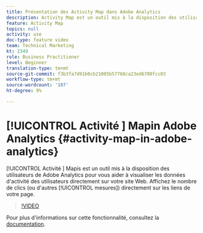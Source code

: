 ```yaml
---
title: Présentation des Activity Map dans Adobe Analytics
description: Activity Map est un outil mis à la disposition des utilisateurs de Adobe Analytics pour vous aider à visualiser les données d’activité des utilisateurs directement sur votre site Web. Affichez le nombre de clics (ou d’autres mesures) directement sur les liens de votre page.
feature: Activity Map
topics: null
activity: use
doc-type: feature video
team: Technical Marketing
kt: 2349
role: Business Practitioner
level: Beginner
translation-type: tm+mt
source-git-commit: f3b3fa7d91b0cb21005b57768ca23ed6700fcc03
workflow-type: tm+mt
source-wordcount: '107'
ht-degree: 9%

---
```



# [!UICONTROL Activité ] Mapin Adobe Analytics  {#activity-map-in-adobe-analytics}

[!UICONTROL Activité ] Mapis est un outil mis à la disposition des utilisateurs de Adobe Analytics pour vous aider à visualiser les données d&#39;activité des utilisateurs directement sur votre site Web. Affichez le nombre de clics (ou d&#39;autres [!UICONTROL mesures]) directement sur les liens de votre page.

>[!VIDEO](https://video.tv.adobe.com/v/25451/?quality=12)

Pour plus d&#39;informations sur cette fonctionnalité, consultez la [documentation](https://marketing.adobe.com/resources/help/fr_FR/analytics/activitymap/).
